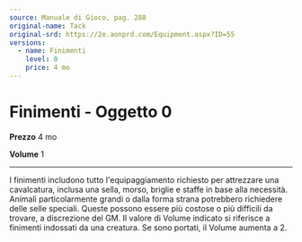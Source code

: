 ```yaml
---
source: Manuale di Gioco, pag. 288
original-name: Tack
original-srd: https://2e.aonprd.com/Equipment.aspx?ID=55
versions:
  - name: Finimenti
    level: 0
    price: 4 mo
---
```


# Finimenti - Oggetto 0

**Prezzo** 4 mo

**Volume** 1

---

I finimenti includono tutto l'equipaggiamento richiesto per attrezzare una
cavalcatura, inclusa una sella, morso, briglie e staffe in base alla necessità.
Animali particolarmente grandi o dalla forma strana potrebbero richiedere delle
selle speciali. Queste possono essere più costose o più difficili da trovare, a
discrezione del GM. Il valore di Volume indicato si riferisce a finimenti
indossati da una creatura. Se sono portati, il Volume aumenta a 2.
